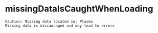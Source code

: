 # missingDataIsCaughtWhenLoading

    Caution: Missing data located in: Plasma 
    Missing data is discauraged and may lead to errors

